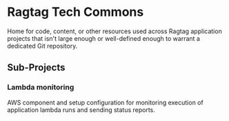 # Ragtag Tech Commons

Home for code, content, or other resources used across Ragtag application projects that isn't large enough or well-defined enough to warrant a dedicated Git repository.

## Sub-Projects

### Lambda monitoring

AWS component and setup configuration for monitoring execution of application lambda runs and sending status reports.

